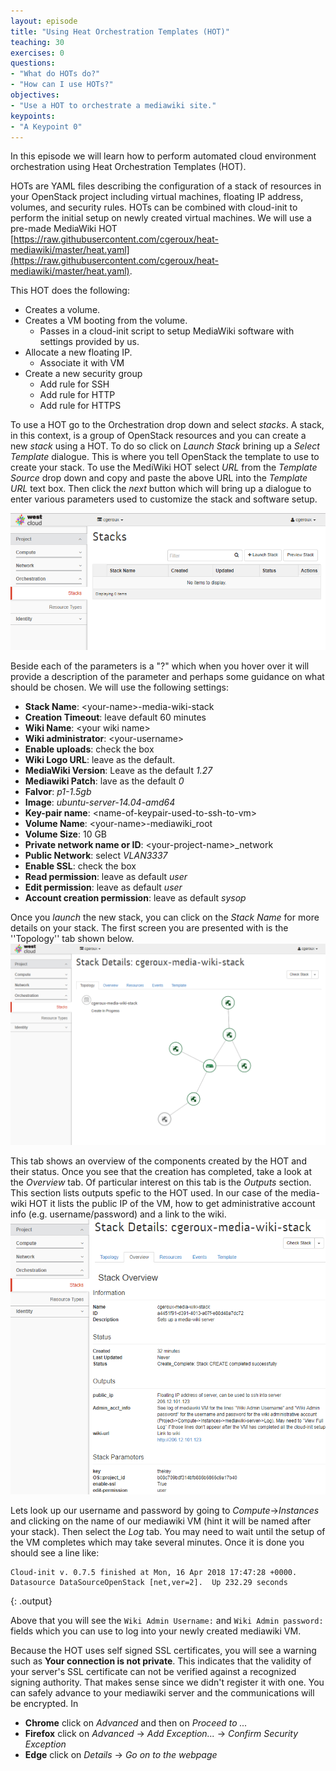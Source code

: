 ```yaml
---
layout: episode
title: "Using Heat Orchestration Templates (HOT)"
teaching: 30
exercises: 0
questions:
- "What do HOTs do?"
- "How can I use HOTs?"
objectives:
- "Use a HOT to orchestrate a mediawiki site."
keypoints:
- "A Keypoint 0"
---
```


In this episode we will learn how to perform automated cloud environment orchestration using Heat Orchestration Templates (HOT).

HOTs are YAML files describing the configuration of a stack of resources in your OpenStack project including virtual machines, floating IP address, volumes, and security rules. HOTs can be combined with cloud-init to perform the initial setup on newly created virtual machines. We will use a pre-made MediaWiki HOT [https://raw.githubusercontent.com/cgeroux/heat-mediawiki/master/heat.yaml](https://raw.githubusercontent.com/cgeroux/heat-mediawiki/master/heat.yaml). 

This HOT does the following:

* Creates a volume.
* Creates a VM booting from the volume.
  * Passes in a cloud-init script to setup MediaWiki software with settings provided by us.
* Allocate a new floating IP.
  * Associate it with VM
* Create a new security group
  * Add rule for SSH
  * Add rule for HTTP
  * Add rule for HTTPS

To use a HOT go to the Orchestration drop down and select *stacks*. A stack, in this context, is a group of OpenStack resources and you can create a new *stack* using a HOT. To do so click on *Launch Stack* brining up a *Select Template* dialogue. This is where you tell OpenStack the template to use to create your stack. To use the MediWiki HOT select *URL* from the *Template Source* drop down and copy and paste the above URL into the *Template URL* text box. Then click the *next* button which will bring up a dialogue to enter various parameters used to customize the stack and software setup.

![Orchestration](../fig/os-screens/Orchestration.png)

Beside each of the parameters is a "?" which when you hover over it will provide a description of the parameter and perhaps some guidance on what should be chosen. We will use the following settings:
* **Stack Name**: &lt;your-name&gt;-media-wiki-stack 
* **Creation Timeout**: leave default 60 minutes
* **Wiki Name**: &lt;your wiki name&gt;
* **Wiki administrator**: &lt;your-username&gt;
* **Enable uploads**: check the box
* **Wiki Logo URL**: leave as the default.
* **MediaWiki Version**: Leave as the default *1.27*
* **Mediawiki Patch**: lave as the default *0*
* **Falvor**: *p1-1.5gb*
* **Image**: *ubuntu-server-14.04-amd64*
* **Key-pair name**: &lt;name-of-keypair-used-to-ssh-to-vm&gt;
* **Volume Name**: &lt;your-name&gt;-mediawiki_root
* **Volume Size**: 10 GB
* **Private network name or ID**: &lt;your-project-name&gt;_network
* **Public Network**: select *VLAN3337*
* **Enable SSL**: check the box
* **Read permission**: leave as default *user*
* **Edit permission**: leave as default *user*
* **Account creation permission**: leave as default *sysop*

Once you *launch* the new stack, you can click on the *Stack Name* for more details on your stack. The first screen you are presented with is the ''Topology'' tab shown below.
![Topology](../fig/os-screens/Stack-Topology.png)

This tab shows an overview of the components created by the HOT and their status. Once you see that the creation has completed, take a look at the *Overview* tab. Of particular interest on this tab is the *Outputs* section. This section lists outputs spefic to the HOT used. In our case of the media-wiki HOT it lists the public IP of the VM, how to get administrative account info (e.g. username/password) and a link to the wiki.
![Topology](../fig/os-screens/Stack-Overview.png)

Lets look up our username and password by going to *Compute*->*Instances* and clicking on the name of our mediawiki VM (hint it will be named after your stack). Then select the *Log* tab. You may need to wait until the setup of the VM completes which may take several minutes. Once it is done you should see a line like:

~~~
Cloud-init v. 0.7.5 finished at Mon, 16 Apr 2018 17:47:28 +0000. Datasource DataSourceOpenStack [net,ver=2].  Up 232.29 seconds
~~~
{: .output}

Above that you will see the <code>Wiki Admin Username:</code> and <code>Wiki Admin password:</code> fields which you can use to log into your newly created mediawiki VM.

Because the HOT uses self signed SSL certificates, you will see a warning such as **Your connection is not private**. This indicates that the validity of your server's SSL certificate can not be verified against a recognized signing authority. That makes sense since we didn't register it with one. You can safely advance to your mediawiki server and the communications will be encrypted. In 
* **Chrome** click on *Advanced* and then on *Proceed to ...*
* **Firefox** click on *Advanced* -> *Add Exception...* -> *Confirm Security Exception*
* **Edge** click on *Details* -> *Go on to the webpage*
